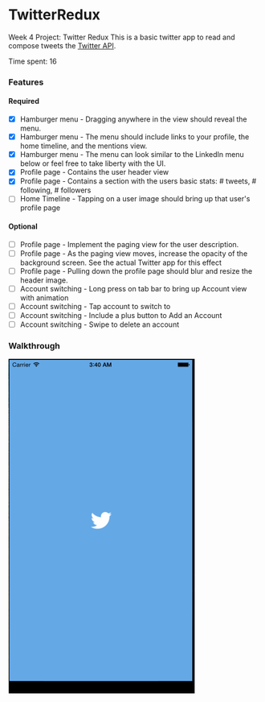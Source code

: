 # TwitterRedux
Week 4 Project: Twitter Redux
This is a basic twitter app to read and compose tweets the [Twitter API](https://apps.twitter.com/).

Time spent: 16

### Features

#### Required
- [X] Hamburger menu - Dragging anywhere in the view should reveal the menu.
- [X] Hamburger menu - The menu should include links to your profile, the home timeline, and the mentions view.
- [X] Hamburger menu - The menu can look similar to the LinkedIn menu below or feel free to take liberty with the UI.
- [X] Profile page - Contains the user header view
- [X] Profile page - Contains a section with the users basic stats: # tweets, # following, # followers
- [ ] Home Timeline - Tapping on a user image should bring up that user's profile page

#### Optional
- [ ] Profile page - Implement the paging view for the user description.
- [ ] Profile page - As the paging view moves, increase the opacity of the background screen. See the actual Twitter app for this effect
- [ ] Profile page - Pulling down the profile page should blur and resize the header image.
- [ ]  Account switching - Long press on tab bar to bring up Account view with animation
- [ ]  Account switching - Tap account to switch to
- [ ]  Account switching - Include a plus button to Add an Account
- [ ]  Account switching - Swipe to delete an account

### Walkthrough

![Video Walkthrough](./twitterRedux.gif)
